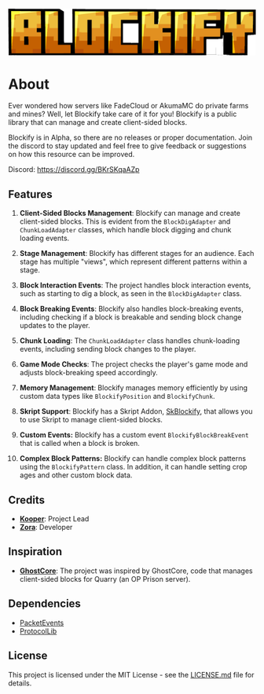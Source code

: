 ![blockify.png](public/blockify.png)

# About
Ever wondered how servers like FadeCloud or AkumaMC do private farms and mines?
Well, let Blockify take care of it for you! Blockify is a public library that can manage and create client-sided blocks.

Blockify is in Alpha, so there are no releases or proper documentation.
Join the discord to stay updated and feel free to give feedback or suggestions on how this resource can be improved.

Discord: https://discord.gg/BKrSKqaAZp

## Features
1. **Client-Sided Blocks Management**: Blockify can manage and create client-sided blocks. This is evident from the `BlockDigAdapter` and `ChunkLoadAdapter` classes, which handle block digging and chunk loading events.

2. **Stage Management**: Blockify has different stages for an audience. Each stage has multiple "views", which represent different patterns within a stage.

3. **Block Interaction Events**: The project handles block interaction events, such as starting to dig a block, as seen in the `BlockDigAdapter` class.

4. **Block Breaking Events**: Blockify also handles block-breaking events, including checking if a block is breakable and sending block change updates to the player.

5. **Chunk Loading**: The `ChunkLoadAdapter` class handles chunk-loading events, including sending block changes to the player.

6. **Game Mode Checks**: The project checks the player's game mode and adjusts block-breaking speed accordingly.

7. **Memory Management**: Blockify manages memory efficiently by using custom data types like `BlockifyPosition` and `BlockifyChunk`.
8. **Skript Support**: Blockify has a Skript Addon, [SkBlockify](https://github.com/Kooperlol/SkBlockify), that allows you to use Skript to manage client-sided blocks.
9. **Custom Events:** Blockify has a custom event `BlockifyBlockBreakEvent` that is called when a block is broken. 
10. **Complex Block Patterns:** Blockify can handle complex block patterns using the `BlockifyPattern` class. In addition, it can handle setting crop ages and other custom block data.

## Credits
- **[Kooper](https://github.com/Kooperlol)**: Project Lead
- **[Zora](https://github.com/ReportCardsMC)**: Developer

## Inspiration
- **[GhostCore](https://github.com/QuarryMC/GhostCore)**: The project was inspired by GhostCore, code that manages client-sided blocks for Quarry (an OP Prison server).

## Dependencies
- [PacketEvents](https://github.com/retrooper/packetevents)
- [ProtocolLib](https://github.com/dmulloy2/ProtocolLib)

## License
This project is licensed under the MIT License - see the [LICENSE.md](LICENSE.md) file for details.
